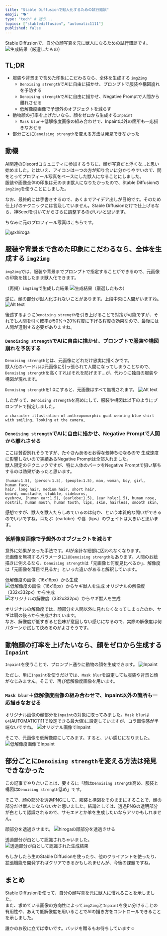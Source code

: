 ```yaml
---
title: "Stable Diffusionで獣人化するための試行錯誤"
emoji: "🐕"
type: "tech" # 迷う...
topics: ["stablediffusion", "automatic1111"]
published: false
---
```


Stable Diffusionで、自分の顔写真を元に獣人になるための試行錯誤です。
![生成結果（厳選したもの）](/images/2023-12-28-selected.png)

## TL;DR

- 服装や背景まで含めた印象にこだわるなら、全体を生成する `img2img`
  - `Denoising strength`でAIに自由に描かせ、プロンプトで服装や構図崩れを予防する
  - `Denoising strength`でAIに自由に描かせ、Negative Promptで人間から離れさせる
  - 低解像度画像で予想外のオブジェクトを減らす
- 動物顔の打率を上げたいなら、顔をゼロから生成する`Inpaint`
  - `Mask blur`＋低解像度画像の組み合わせで、Inpaint以外の箇所も一応描きなおせる
- 部分ごとに`Denoising strength`を変える方法は発見できなかった


## 動機

AI関連のDiscordコミュニティに参加するうちに、顔が写真だと浮くな...と思い始めました。とはいえ、アイコンは一つの方が知り合いに分かりやすいので、間をとってプロフィール写真をベースにした獣人になることにしました。  
服装や画像全体の印象は元のまま獣人になりたかったので、Stable Diffusionの`img2img`を使うことにしました。

なお、最終的には手書きするので、あくまでアイデア出しが目的です。そのため仕上げのテクニックには言及していません。Stable Diffusionだけで仕上げるなら、神Seedを引いてからさらに調整するのがいいと思います。

ちなみに元のプロフィール写真はこちらです。

![@xhiroga](/images/hiroga.jpg)

## 服装や背景まで含めた印象にこだわるなら、全体を生成する `img2img`

`img2img`では、服装や背景までプロンプトで指定することができるので、元画像の印象を残したまま獣人化できます。

（再掲）`img2img`で生成した結果
![生成結果（厳選したもの）](/images/2023-12-28-selected.png)

逆に、顔の部分が獣人化されないことがあります。上段中央に人間がいますね。
![Alt text](/images/2023-12-28-grid-0148.png)

後述するように`Denoising strength`を引き上げることで対策が可能ですが、それでも人間を引く確率が50%→20%程度に下げる程度の効果なので、最後には人間が選別する必要がありますね。

### `Denoising strength`でAIに自由に描かせ、プロンプトで服装や構図崩れを予防する

`Denoising strength`とは、元画像にどれだけ忠実に描くかです。  
獣人化のハードルは元画像に引っ張られて人間になってしまうことなので、`Denoising strength`を高くすればそれを防げます...が、代わりに独自の服装や構図が現れます。

`Denoising strength`を1.0にすると、元画像はすべて無視されます。
![Alt text](/images/2023-12-28-xyz_grid-0003-1000192234.png)

したがって、`Denoising strength`を高めにして、服装や構図は以下のようにプロンプトで指定しました。

```stable diffusion prompt
a character illustration of anthropomorphic goat wearing blue shirt with smiling, looking at the camera, 
```

### `Denoising strength`でAIに自由に描かせ、Negative Promptで人間から離れさせる

ここは賛否別れそうですが、<del>たくさんあるとお得な気持ちになるので</del> 生成速度に影響しないので実績あるNegative Promptは全部入れました。  
獣人限定のテクニックですが、特に人体のパーツをNegative Promptで狙い撃ちするのは効果があったと思います。

```stable diffusion prompt
(human:1.5), (person:1.5), (people:1.5), man, woman, boy, girl,
human face,
hair, long hair, medium hair, short hair,
beard, moustache, stubble, sideburns,
eyebrow, (human ear:1.5), (earlobe:1.5), (ear hole:1.5), human nose, nostril, human mouth, human tooth, lips, skin, hairless, smooth skin,
```

感想ですが、獣人を獣人たらしめているのは何か、という本質的な問いができるのでいいですね。耳たぶ（earlobe）や唇（lips）のウェイトは大きいと思います。

### 低解像度画像で予想外のオブジェクトを減らす

意外に効果があった手法です。AIが余計な細部に囚われなくなります。  
元画像を無視するパラメータには`Denoising strength`もあります。人間のお絵描きに例えるなら、`Denoising strength`は「元画像と何度見比べるか」、解像度は「元画像を薄目で見るか」といった違いがあると解釈しています。

低解像度の画像（16x16px）から生成
![低解像度の画像（16x16px）からヤギ獣人を生成](/images/2023-12-28-xyz_grid-0003-1000192234.png)
オリジナルの解像度（332x332px）から生成
![オリジナルの解像度（332x332px）からヤギ獣人を生成](/images/2023-12-28-xyz_grid-0002-1000192234.png)

オリジナルの解像度では、顔部分を人間以外に見れなくなってしまったのか、ヤギは肩の後ろから生成されています。  
なお、解像度が低すぎると色味が意図しない感じになるので、実際の解像度は何パターンか試して決めるのがよさそうです。

## 動物顔の打率を上げたいなら、顔をゼロから生成する`Inpaint`

`Inpaint`を使うことで、プロンプト通りに動物の顔を生成できます。
![Inpaint](/images/2023-12-28-inpaint.png)

ただし、単に`Inpaint`を使うだけでは、`Mask blur`を設定しても服装や背景と顔がなじみません。そこで、再び低解像度画像を用います。

### `Mask blur`＋低解像度画像の組み合わせで、Inpaint以外の箇所も一応描きなおせる

オリジナル画像の顔部分を`Inpaint`の対象に取ってみました。`Mask blur`は`64`(AUTOMATIC1111で設定できる最大値)に設定していますが、コラ画像感が半端ないですね。
![オリジナル画像でInpaint](/images/2023-12-28-inpaint-from-original.png)

そこで、元画像を低解像度にしてみます。すると、いい感じになりました。
![低解像度画像でInpaint](/images/2023-12-28-inpaint-from-lowres.png)

## 部分ごとに`Denoising strength`を変える方法は発見できなかった

この記事でやりたいことは、要するに「顔は`Denoising strength`高め、服装と構図は`Denoising strength`低め」です。

そこで、顔の部分を透過PNGにして、服装と構図をそのままにすることで、顔の部分だけ獣人にならないかと思いました。結論としては、透過PNGの透明部分が白として認識されるので、サモエドとか羊を生成したいならアリかもしれません。

顔部分を透過させます。
![hirogaの顔部分を透過させる](/images/2023-12-28-transparent.png)

透過部分が白として認識されちゃいました。
![透過部分が白として認識された生成結果](/images/2023-12-28-transparent-white.png)

もしかしたら生のStable Diffusionを使ったり、他のクライアントを使ったり、拡張機能を開発すればクリアできるかもしれませんが、今後の課題ですね。

## まとめ

Stable Diffusionを使って、自分の顔写真を元に獣人に慣れることを示しました。  
また、求めている画像の方向性によって`img2img`と`Inpaint`を使い分けることの有用性や、あえて低解像度を用いることでAIの描き方をコントロールできることを示しました。

誰かのお役に立てば幸いです。バッジを贈るもお待ちしています☺
